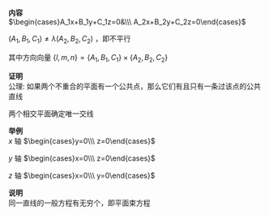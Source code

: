 **内容**  
$\begin{cases}A_1x+B_1y+C_1z=0&\\\ A_2x+B_2y+C_2z=0\end{cases}$  

$(A_1,B_1,C_1) \neq \lambda(A_2,B_2,C_2)$ ，即不平行  

其中方向向量 $\{l,m,n\}=\{A_1,B_1,C_1\}\times\{A_2,B_2,C_2\}$  

**证明**  
公理: 如果两个不重合的平面有一个公共点，那么它们有且只有一条过该点的公共直线  

两个相交平面确定唯一交线  

**举例**  
$x$ 轴 $\begin{cases}y=0\\\ z=0\end{cases}$  

$y$ 轴 $\begin{cases}x=0\\\ z=0\end{cases}$  

$z$ 轴 $\begin{cases}x=0\\\ y=0\end{cases}$  

**说明**  
同一直线的一般方程有无穷个，即平面束方程  
